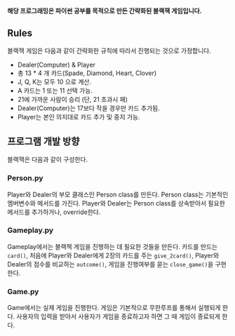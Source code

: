
#### 해당 프로그래밍은 파이썬 공부를 목적으로 만든 간략화된 블랙잭 게임입니다.

## Rules

블랙잭 게임은 다음과 같이 간략화한 규칙에 따라서 진행되는 것으로 가정합니다.

 - Dealer(Computer) & Player
 - 총 13 * 4 개 카드(Spade, Diamond, Heart, Clover)
 - J, Q, K는 모두 10 으로 계산.
 - A 카드는 1 또는 11 선택 가능.
 - 21에 가까운 사람이 승리 (단, 21 초과시 패)
 - Dealer(Computer)는 17보다 작을 경우만 카드 추가됨.
 - Player는 본인 의지대로 카드 추가 및 중지 가능.
## 프로그램 개발 방향

블랙잭은 다음과 같이 구성한다.

### Person.py
Player와 Dealer의 부모 클래스인 Person class를 만든다. 
Person class는 기본적인 멤버변수와 메서드를 가진다.
Player와 Dealer는 Person class를 상속받아서 필요한 메서드를 추가하거나, override한다.

### Gameplay.py
Gameplay에서는 블랙젝 게임을 진행하는 데 필요한 것들을 만든다.
카드를 만드는 ```card()```, 처음에 Player와 Dealer에게 2장의 카드를 주는 ```give_2card()```, Player와 Dealer의 점수를 비교하는 ```outcome()```, 게임을 진행여부를 묻는 ```close_game()```을 구현한다.

### Game.py
Game에서는 실제 게임을 진행한다.
게임은 기본적으로 무한루프를 통해서 실행되게 한다. 사용자의 입력을 받아서 사용자가 게임을 종료하고자 하면 그 때 게임이 종료되게 한다.

